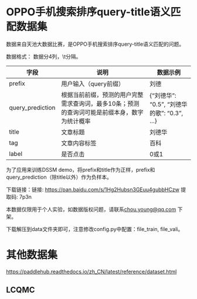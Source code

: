 # OPPO手机搜索排序query-title语义匹配数据集
数据来自天池大数据比赛，是OPPO手机搜索排序query-title语义匹配的问题。

数据格式： 数据分4列，\t分隔。

| 字段             | 说明                                                         | 数据示例                                  |
| ---------------- | ------------------------------------------------------------ | ----------------------------------------- |
| prefix           | 用户输入（query前缀）                                        | 刘德                                      |
| query_prediction | 根据当前前缀，预测的用户完整需求查询词，最多10条；预测的查询词可能是前缀本身，数字为统计概率 | {“刘德华”: “0.5”, “刘德华的歌”: “0.3”, …} |
| title            | 文章标题                                                     | 刘德华                                    |
| tag              | 文章内容标签                                                 | 百科                                      |
| label            | 是否点击                                                     | 0或1                                      |

为了应用来训练DSSM demo，将prefix和title作为正样，prefix和query_prediction（除title以外）作为负样本。

下载链接：链接: https://pan.baidu.com/s/1Hg2Hubsn3GEuu4gubbHCzw 提取码: 7p3n

本数据仅限用于个人实验，如数据版权问题，请联系[chou.young@qq.com](mailto:chou.young@qq.com) 下架。



下载解压到data文件夹即可，注意修改config.py中配置：file_train, file_vali。


# 其他数据集
https://paddlehub.readthedocs.io/zh_CN/latest/reference/dataset.html

## LCQMC

